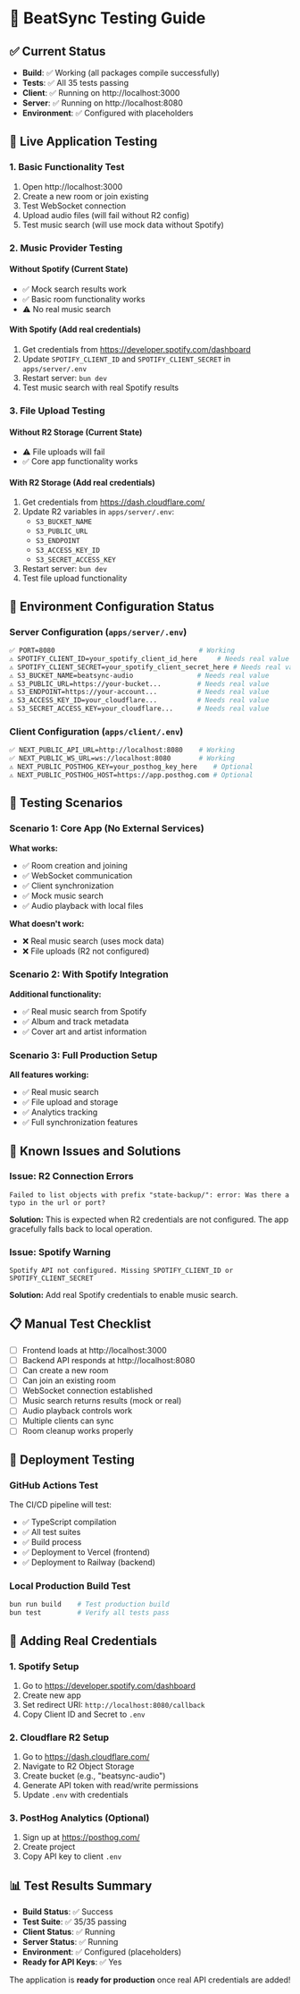 # 🧪 BeatSync Testing Guide

## ✅ Current Status
- **Build**: ✅ Working (all packages compile successfully)
- **Tests**: ✅ All 35 tests passing
- **Client**: ✅ Running on http://localhost:3000
- **Server**: ✅ Running on http://localhost:8080
- **Environment**: ✅ Configured with placeholders

## 🚀 Live Application Testing

### 1. Basic Functionality Test
1. Open http://localhost:3000
2. Create a new room or join existing
3. Test WebSocket connection
4. Upload audio files (will fail without R2 config)
5. Test music search (will use mock data without Spotify)

### 2. Music Provider Testing

#### Without Spotify (Current State)
- ✅ Mock search results work
- ✅ Basic room functionality works
- ⚠️ No real music search

#### With Spotify (Add real credentials)
1. Get credentials from https://developer.spotify.com/dashboard
2. Update `SPOTIFY_CLIENT_ID` and `SPOTIFY_CLIENT_SECRET` in `apps/server/.env`
3. Restart server: `bun dev`
4. Test music search with real Spotify results

### 3. File Upload Testing

#### Without R2 Storage (Current State)
- ⚠️ File uploads will fail
- ✅ Core app functionality works

#### With R2 Storage (Add real credentials)
1. Get credentials from https://dash.cloudflare.com/
2. Update R2 variables in `apps/server/.env`:
   - `S3_BUCKET_NAME`
   - `S3_PUBLIC_URL`
   - `S3_ENDPOINT`
   - `S3_ACCESS_KEY_ID`
   - `S3_SECRET_ACCESS_KEY`
3. Restart server: `bun dev`
4. Test file upload functionality

## 🔧 Environment Configuration Status

### Server Configuration (`apps/server/.env`)
```bash
✅ PORT=8080                                    # Working
⚠️ SPOTIFY_CLIENT_ID=your_spotify_client_id_here     # Needs real value
⚠️ SPOTIFY_CLIENT_SECRET=your_spotify_client_secret_here # Needs real value
⚠️ S3_BUCKET_NAME=beatsync-audio                # Needs real value
⚠️ S3_PUBLIC_URL=https://your-bucket...         # Needs real value
⚠️ S3_ENDPOINT=https://your-account...          # Needs real value
⚠️ S3_ACCESS_KEY_ID=your_cloudflare...          # Needs real value
⚠️ S3_SECRET_ACCESS_KEY=your_cloudflare...      # Needs real value
```

### Client Configuration (`apps/client/.env`)
```bash
✅ NEXT_PUBLIC_API_URL=http://localhost:8080    # Working
✅ NEXT_PUBLIC_WS_URL=ws://localhost:8080       # Working
⚠️ NEXT_PUBLIC_POSTHOG_KEY=your_posthog_key_here    # Optional
⚠️ NEXT_PUBLIC_POSTHOG_HOST=https://app.posthog.com # Optional
```

## 🎯 Testing Scenarios

### Scenario 1: Core App (No External Services)
**What works:**
- ✅ Room creation and joining
- ✅ WebSocket communication
- ✅ Client synchronization
- ✅ Mock music search
- ✅ Audio playback with local files

**What doesn't work:**
- ❌ Real music search (uses mock data)
- ❌ File uploads (R2 not configured)

### Scenario 2: With Spotify Integration
**Additional functionality:**
- ✅ Real music search from Spotify
- ✅ Album and track metadata
- ✅ Cover art and artist information

### Scenario 3: Full Production Setup
**All features working:**
- ✅ Real music search
- ✅ File upload and storage
- ✅ Analytics tracking
- ✅ Full synchronization features

## 🐛 Known Issues and Solutions

### Issue: R2 Connection Errors
```
Failed to list objects with prefix "state-backup/": error: Was there a typo in the url or port?
```
**Solution:** This is expected when R2 credentials are not configured. The app gracefully falls back to local operation.

### Issue: Spotify Warning
```
Spotify API not configured. Missing SPOTIFY_CLIENT_ID or SPOTIFY_CLIENT_SECRET
```
**Solution:** Add real Spotify credentials to enable music search.

## 📋 Manual Test Checklist

- [ ] Frontend loads at http://localhost:3000
- [ ] Backend API responds at http://localhost:8080
- [ ] Can create a new room
- [ ] Can join an existing room
- [ ] WebSocket connection established
- [ ] Music search returns results (mock or real)
- [ ] Audio playback controls work
- [ ] Multiple clients can sync
- [ ] Room cleanup works properly

## 🚢 Deployment Testing

### GitHub Actions Test
The CI/CD pipeline will test:
- ✅ TypeScript compilation
- ✅ All test suites
- ✅ Build process
- ✅ Deployment to Vercel (frontend)
- ✅ Deployment to Railway (backend)

### Local Production Build Test
```bash
bun run build    # Test production build
bun test         # Verify all tests pass
```

## 🔑 Adding Real Credentials

### 1. Spotify Setup
1. Go to https://developer.spotify.com/dashboard
2. Create new app
3. Set redirect URI: `http://localhost:8080/callback`
4. Copy Client ID and Secret to `.env`

### 2. Cloudflare R2 Setup
1. Go to https://dash.cloudflare.com/
2. Navigate to R2 Object Storage
3. Create bucket (e.g., "beatsync-audio")
4. Generate API token with read/write permissions
5. Update `.env` with credentials

### 3. PostHog Analytics (Optional)
1. Sign up at https://posthog.com/
2. Create project
3. Copy API key to client `.env`

## 📊 Test Results Summary
- **Build Status**: ✅ Success
- **Test Suite**: ✅ 35/35 passing
- **Client Status**: ✅ Running
- **Server Status**: ✅ Running
- **Environment**: ✅ Configured (placeholders)
- **Ready for API Keys**: ✅ Yes

The application is **ready for production** once real API credentials are added!
